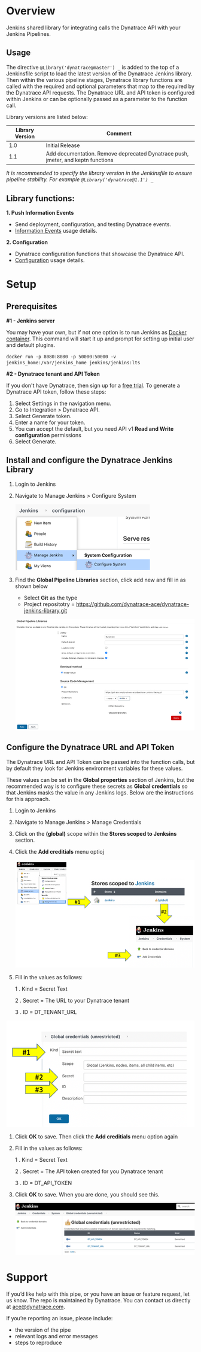 # Overview

Jenkins shared library for integrating calls the Dynatrace API with your Jenkins Pipelines.

## Usage

The directive `@Library('dynatrace@master') _` is added to the top of a Jenkinsfile script to load the latest version of the Dynatrace Jenkins library. Then within the various pipeline stages, Dynatrace library functions are called with the required and optional parameters that map to the required by the Dynatrace API requests.  The Dynatrace URL and API token is configured within Jenkins or can be optionally passed as a parameter to the function call. 

Library versions are listed below:  

| Library Version | Comment |
| --------------- | ------- |
| 1.0 | Initial Release |
| 1.1 | Add documentation. Remove deprecated Dynatrace push, jmeter, and keptn functions |

*It is recommended to specify the library version in the Jenkinsfile to ensure pipeline stability. For example `@Library('dynatrace@1.1') _`*

## Library functions:

**1. Push Information Events** 
  * Send deployment, configuration, and testing Dynatrace events. 
  * [Information Events](PUSHEVENTS.md) usage details.

**2. Configuration** 
  * Dynatrace configuration functions that showcase the Dynatrace API.
  * [Configuration](CONFIGURATION.md) usage details.

# Setup

## Prerequisites

**#1 - Jenkins server**  

You may have your own, but if not one option is to run Jenkins as [Docker container](https://github.com/jenkinsci/docker/blob/master/README.md).  This command will start it up and prompt for setting up initial user and default plugins.
```
docker run -p 8080:8080 -p 50000:50000 -v jenkins_home:/var/jenkins_home jenkins/jenkins:lts
```

**#2 - Dynatrace tenant and API Token**

If you don't have Dynatrace, then sign up for a [free trial](https://www.dynatrace.comc/trial). To generate a Dynatrace API token, follow these steps:

1. Select Settings in the navigation menu.
1. Go to Integration > Dynatrace API.
1. Select Generate token.
1. Enter a name for your token.
1. You can accept the default, but you need API v1 **Read and Write configuration** permissions 
1. Select Generate.

## Install and configure the Dynatrace Jenkins Library

1. Login to Jenkins 
1. Navigate to Manage Jenkins > Configure System

    ![](./images/config-menu.png)

1. Find the **Global Pipeline Libraries** section, click add new and fill in as shown below

    * Select **Git** as the type
    * Project repositotry = https://github.com/dynatrace-ace/dynatrace-jenkins-library.git

    ![](./images/config-lib.png)

## Configure the Dynatrace URL and API Token

The Dynatrace URL and API Token can be passed into the function calls, but by default they look for Jenkins environment variables for these values. 

These values can be set in the **Global properties** section of Jenkins, but the recommended way is to configure these secrets as **Global credentials** so that Jenkins masks the value in any Jenkins logs.  Below are the instructions for this approach. 

1. Login to Jenkins 
1. Navigate to Manage Jenkins > Manage Credentials
1. Click on the **(global)** scope within the **Stores scoped to Jenksins** section.
1. Click the **Add creditials** menu optioj

    ![](./images/creds-menu.png)

1. Fill in the values as follows:

    1 . Kind = Secret Text

    2 . Secret = The URL to your Dynatrace tenant
    
    3 . ID = DT_TENANT_URL
  
  ![](./images/creds-secret.png)

1. Click **OK** to save. Then click the **Add creditials** menu option again
1. Fill in the values as follows:

    1 . Kind = Secret Text

    2 . Secret = The API token created for you Dynatrace tenant

    3 . ID = DT_API_TOKEN

1. Click **OK** to save. When you are done, you should see this.

    ![](./images/creds-list.png)

# Support

If you’d like help with this pipe, or you have an issue or feature request, let us know. The repo is maintained by Dynatrace. You can contact us directly at ace@dynatrace.com.

If you’re reporting an issue, please include:

* the version of the pipe
* relevant logs and error messages
* steps to reproduce
